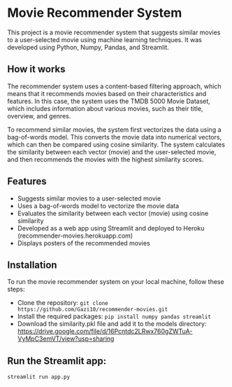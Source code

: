 # Movie Recommender System
This project is a movie recommender system that suggests similar movies to a user-selected movie using machine learning techniques. It was developed using Python, Numpy, Pandas, and Streamlit.

## How it works
The recommender system uses a content-based filtering approach, which means that it recommends movies based on their characteristics and features. In this case, the system uses the TMDB 5000 Movie Dataset, which includes information about various movies, such as their title, overview, and genres.

To recommend similar movies, the system first vectorizes the data using a bag-of-words model. This converts the movie data into numerical vectors, which can then be compared using cosine similarity. The system calculates the similarity between each vector (movie) and the user-selected movie, and then recommends the movies with the highest similarity scores.

## Features
* Suggests similar movies to a user-selected movie
* Uses a bag-of-words model to vectorize the movie data
* Evaluates the similarity between each vector (movie) using cosine similarity
* Developed as a web app using Streamlit and deployed to Heroku (recommender-movies.herokuapp.com)
* Displays posters of the recommended movies
## Installation
To run the movie recommender system on your local machine, follow these steps:

* Clone the repository:
`git clone https://github.com/Gazi10/recommender-movies.git`
* Install the required packages:
`pip install numpy pandas streamlit`
* Download the similarity.pkl file and add it to the models directory: https://drive.google.com/file/d/16Pcntdc2LRwx760gZWTuA-VyMpC3emVT/view?usp=sharing

## Run the Streamlit app:
`streamlit run app.py`
